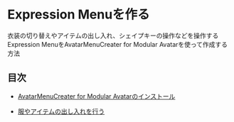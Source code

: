# Expression Menuを作る

衣装の切り替えやアイテムの出し入れ、シェイプキーの操作などを操作するExpression MenuをAvatarMenuCreater for Modular Avatarを使って作成する方法

## 目次

- [AvatarMenuCreater for Modular Avatarのインストール](./Install-AvatarMenuCreater.md)

- [服やアイテムの出し入れを行う](./Create-Toggle-Menu.md)

